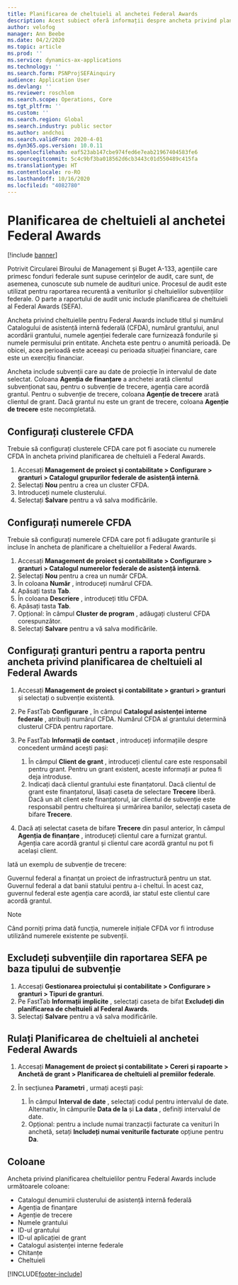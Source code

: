 ```yaml
---
title: Planificarea de cheltuieli al anchetei Federal Awards
description: Acest subiect oferă informații despre ancheta privind planificarea de cheltuieli al Federal Awards.
author: velofog
manager: Ann Beebe
ms.date: 04/2/2020
ms.topic: article
ms.prod: ''
ms.service: dynamics-ax-applications
ms.technology: ''
ms.search.form: PSNProjSEFAinquiry
audience: Application User
ms.devlang: ''
ms.reviewer: roschlom
ms.search.scope: Operations, Core
ms.tgt_pltfrm: ''
ms.custom: ''
ms.search.region: Global
ms.search.industry: public sector
ms.author: andchoi
ms.search.validFrom: 2020-4-01
ms.dyn365.ops.version: 10.0.11
ms.openlocfilehash: eaf523ab147cbe974fed6e7eab21967404583fe6
ms.sourcegitcommit: 5c4c9bf3ba018562d6cb3443c01d550489c415fa
ms.translationtype: HT
ms.contentlocale: ro-RO
ms.lasthandoff: 10/16/2020
ms.locfileid: "4082780"
---
```

# <a name="schedule-of-expenditures-of-federal-awards-inquiry"></a>Planificarea de cheltuieli al anchetei Federal Awards

[!include [banner](../includes/banner.md)]

Potrivit Circularei Biroului de Management și Buget A-133, agențiile care primesc fonduri federale sunt supuse cerințelor de audit, care sunt, de asemenea, cunoscute sub numele de audituri unice. Procesul de audit este utilizat pentru raportarea recurentă a veniturilor și cheltuielilor subvențiilor federale. O parte a raportului de audit unic include planificarea de cheltuieli al Federal Awards (SEFA).

Ancheta privind cheltuielile pentru Federal Awards include titlul și numărul Catalogului de asistență internă federală (CFDA), numărul grantului, anul acordării grantului, numele agenției federale care furnizează fondurile și numele permisului prin entitate. Ancheta este pentru o anumită perioadă. De obicei, acea perioadă este aceeași cu perioada situației financiare, care este un exercițiu financiar.

Ancheta include subvenții care au date de proiecție în intervalul de date selectat. Coloana **Agenția de finanțare** a anchetei arată clientul subvenționat sau, pentru o subvenție de trecere, agenția care acordă grantul. Pentru o subvenție de trecere, coloana **Agenție de trecere** arată clientul de grant. Dacă grantul nu este un grant de trecere, coloana **Agenție de trecere** este necompletată.

## <a name="set-up-the-cfda-clusters"></a>Configurați clusterele CFDA

Trebuie să configurați clusterele CFDA care pot fi asociate cu numerele CFDA în ancheta privind planificarea de cheltuieli a Federal Awards.

1. Accesați **Management de proiect și contabilitate \> Configurare \> granturi \> Catalogul grupurilor federale de asistență internă**.
2. Selectați **Nou** pentru a crea un cluster CFDA.
3. Introduceți numele clusterului.
4. Selectați **Salvare** pentru a vă salva modificările.

## <a name="set-up-cfda-numbers"></a>Configurați numerele CFDA

Trebuie să configurați numerele CFDA care pot fi adăugate granturile și incluse în ancheta de planificare a cheltuielilor a Federal Awards.

1. Accesați **Management de proiect și contabilitate \> Configurare \> granturi \> Catalogul numerelor federale de asistență internă**.
2. Selectați **Nou** pentru a crea un număr CFDA.
3. În coloana **Număr** , introduceți numărul CFDA.
4. Apăsați tasta **Tab**.
5. În coloana **Descriere** , introduceți titlu CFDA.
6. Apăsați tasta **Tab**.
7. Opțional: în câmpul **Cluster de program** , adăugați clusterul CFDA corespunzător.
8. Selectați **Salvare** pentru a vă salva modificările.

## <a name="set-up-grants-to-report-for-the-schedule-of-expenditures-of-federal-awards-inquiry"></a>Configurați granturi pentru a raporta pentru ancheta privind planificarea de cheltuieli al Federal Awards

1. Accesați **Management de proiect și contabilitate \> granturi \> granturi** și selectați o subvenție existentă.
2. Pe FastTab **Configurare** , în câmpul **Catalogul asistenței interne federale** , atribuiți numărul CFDA. Numărul CFDA al grantului determină clusterul CFDA pentru raportare.
3. Pe FastTab **Informații de contact** , introduceți informațiile despre concedent urmând acești pași:

    1. În câmpul **Client de grant** , introduceți clientul care este responsabil pentru grant. Pentru un grant existent, aceste informații ar putea fi deja introduse.
    2. Indicați dacă clientul grantului este finanțatorul. Dacă clientul de grant este finanțatorul, lăsați caseta de selectare **Trecere** liberă. Dacă un alt client este finanțatorul, iar clientul de subvenție este responsabil pentru cheltuirea și urmărirea banilor, selectați caseta de bifare **Trecere**.

4. Dacă ați selectat caseta de bifare **Trecere** din pasul anterior, în câmpul **Agenția de finanțare** , introduceți clientul care a furnizat grantul. Agenția care acordă grantul și clientul care acordă grantul nu pot fi același client.

Iată un exemplu de subvenție de trecere:

Guvernul federal a finanțat un proiect de infrastructură pentru un stat. Guvernul federal a dat banii statului pentru a-i cheltui. În acest caz, guvernul federal este agenția care acordă, iar statul este clientul care acordă grantul.

> [!NOTE] 
> Când porniți prima dată funcția, numerele inițiale CFDA vor fi introduse utilizând numerele existente pe subvenții.

## <a name="exclude-grants-from-sefa-reporting-based-on-the-grant-type"></a>Excludeți subvențiile din raportarea SEFA pe baza tipului de subvenție

1. Accesați **Gestionarea proiectului și contabilitate \> Configurare \> granturi \> Tipuri de granturi**.
2. Pe FastTab **Informații implicite** , selectați caseta de bifat **Excludeți din planificarea de cheltuieli al Federal Awards**.
3. Selectați **Salvare** pentru a vă salva modificările.

## <a name="run-the-schedule-of-expenditures-of-federal-awards-inquiry"></a>Rulați Planificarea de cheltuieli al anchetei Federal Awards

1. Accesați **Management de proiect și contabilitate \> Cereri și rapoarte \> Anchetă de grant \> Planificarea de cheltuieli al premiilor federale**.
2. În secțiunea **Parametri** , urmați acești pași:

    1. În câmpul **Interval de date** , selectați codul pentru intervalul de date. Alternativ, în câmpurile **Data de la** și **La data** , definiți intervalul de date.
    2. Opțional: pentru a include numai tranzacții facturate ca venituri în anchetă, setați **Includeți numai veniturile facturate** opțiune pentru **Da**.

## <a name="columns"></a>Coloane

Ancheta privind planificarea cheltuielilor pentru Federal Awards include următoarele coloane:

- Catalogul denumirii clusterului de asistență internă federală
- Agenția de finanțare
- Agenție de trecere
- Numele grantului
- ID-ul grantului
- ID-ul aplicației de grant
- Catalogul asistenței interne federale
- Chitanțe
- Cheltuieli


[!INCLUDE[footer-include](../includes/footer-banner.md)]
